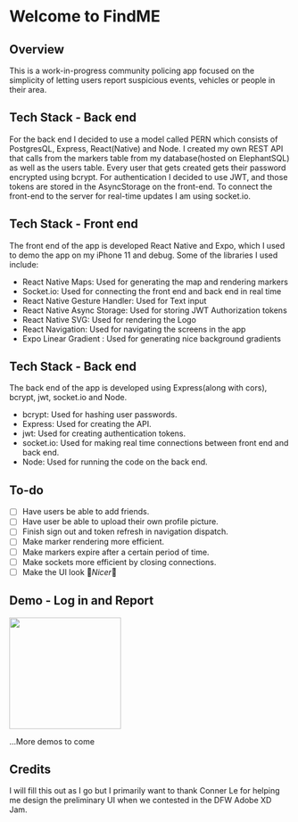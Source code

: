 # Welcome to FindME

## Overview
This is a work-in-progress community policing app focused on the simplicity of letting users report suspicious events, vehicles or people in their area. 


## Tech Stack - Back end
For the back end I decided to use a model called PERN which consists of PostgresQL, Express, React(Native) and Node. I created my own REST API that calls from the markers table from my database(hosted on ElephantSQL) as well as the users table. Every user that gets created gets their password encrypted using bcrypt. For authentication I decided to use JWT, and those tokens are stored in the AsyncStorage on the front-end. To connect the front-end to the server for real-time updates I am using socket.io.

## Tech Stack - Front end
The front end of the app is developed React Native and Expo, which I used to demo the app on my iPhone 11 and debug. Some of the libraries I used include: 
- React Native Maps: Used for generating the map and rendering markers
- Socket.io: Used for connecting the front end and back end in real time
- React Native Gesture Handler: Used for Text input
- React Native Async Storage: Used for storing JWT Authorization tokens
- React Native SVG: Used for rendering the Logo
- React Navigation: Used for navigating the screens in the app
- Expo Linear Gradient : Used for generating nice background gradients

## Tech Stack - Back end
The back end of the app is developed using Express(along with cors), bcrypt, jwt, socket.io and Node.
- bcrypt: Used for hashing user passwords.
- Express: Used for creating the API.
- jwt: Used for creating authentication tokens. 
- socket.io: Used for making real time connections between front end and back end.
- Node: Used for running the code on the back end.

## To-do

- [ ] Have users be able to add friends.
- [ ] Have user be able to upload their own profile picture.
- [ ] Finish sign out and token refresh in navigation dispatch.
- [ ] Make marker rendering more efficient.
- [ ] Make markers expire after a certain period of time.
- [ ] Make sockets more efficient by closing connections.
- [ ] Make the UI look 🌟*Nicer*🌟

## Demo - Log in and Report
<img src="/Demo1.gif?raw=true" width=200><br>

...More demos to come
## Credits

I will fill this out as I go but I primarily want to thank Conner Le for helping me design the preliminary UI when we contested in the DFW Adobe XD Jam.



